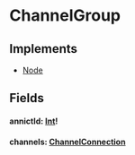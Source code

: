 # ChannelGroup

## Implements

- [Node](/api/graphql/interfaces/node.md)


## Fields

#### annictId: [Int](/api/graphql/scalars/int.md)!

#### channels: [ChannelConnection]()
